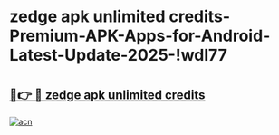 # zedge apk unlimited credits-Premium-APK-Apps-for-Android-Latest-Update-2025-!wdl77

# <h2><a href="https://googleone.com">🔗👉 🔴 zedge apk unlimited credits</a></h2>

[![acn](https://github.com/user-attachments/assets/0f9c940e-d8b0-45ae-aac7-cd30a18b3e1c)](https://googleone.com)

